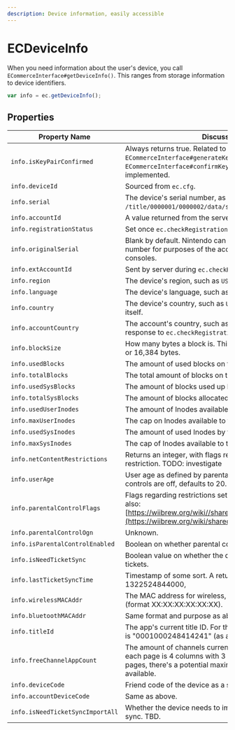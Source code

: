 ```yaml
---
description: Device information, easily accessible
---
```


# ECDeviceInfo

When you need information about the user's device, you call `ECommerceInterface#getDeviceInfo()`. This ranges from storage information to device identifiers.

```javascript
var info = ec.getDeviceInfo();
```

## Properties

| Property Name                    | Discussion                                                                                                                                                                    |
| -------------------------------- | ----------------------------------------------------------------------------------------------------------------------------------------------------------------------------- |
| `info.isKeyPairConfirmed`        | Always returns true. Related to `ECommerceInterface#generateKeyPair()` and `ECommerceInterface#confirmKeyPair()`, which are not implemented.                                  |
| `info.deviceId`                  | Sourced from `ec.cfg`.                                                                                                                                                        |
| `info.serial`                    | The device's serial number, as sourced from `/title/0000001/0000002/data/setting.txt` .                                                                                       |
| `info.accountId`                 | A value returned from the server. TODO: research.                                                                                                                             |
| `info.registrationStatus`        | Set once `ec.checkRegistration()`  is called.                                                                                                                                 |
| `info.originalSerial`            | Blank by default. Nintendo can override the Wii's serial number for purposes of the account transferring consoles.                                                            |
| `info.extAccountId`              | Sent by server during `ec.checkRegistration()`.                                                                                                                               |
| `info.region`                    | The device's region, such as `USA`.                                                                                                                                           |
| `info.language`                  | The device's language, such as `en`.                                                                                                                                          |
| `info.country`                   | The device's country, such as `US`. Sourced from the Wii itself.                                                                                                              |
| `info.accountCountry`            | The account's country, such as `US`. Sourced from the response to `ec.checkRegistration()`.                                                                                   |
| `info.blockSize`                 | How many bytes a block is. This should always be 16 KiB, or 16,384 bytes.                                                                                                     |
| `info.usedBlocks`                | The amount of used blocks on the device.                                                                                                                                      |
| `info.totalBlocks`               | The total amount of blocks on the device.                                                                                                                                     |
| `info.usedSysBlocks`             | The amount of blocks used up by system data.                                                                                                                                  |
| `info.totalSysBlocks`            | The amount of blocks allocated for use to the system.                                                                                                                         |
| `info.usedUserInodes`            | The amount of Inodes available to user data.                                                                                                                                  |
| `info.maxUserInodes`             | The cap on Inodes available to the user.                                                                                                                                      |
| `info.usedSysInodes`             | The amount of used Inodes by the system.                                                                                                                                      |
| `info.maxSysInodes`              | The cap of Inodes available to the system.                                                                                                                                    |
| `info.netContentRestrictions`    | Returns an integer, with flags regarding content restriction. TODO: investigate                                                                                               |
| `info.userAge`                   | User age as defined by parental controls. If parental controls are off, defaults to 20.                                                                                       |
| `info.parentalControlFlags`      | Flags regarding restrictions set via parental controls. See also: [https://wiibrew.org/wiki//shared2/sys/SYSCONF#IPL.PC](https://wiibrew.org/wiki/shared2/sys/SYSCONF#IPL.PC) |
| `info.parentalControlOgn`        | Unknown.                                                                                                                                                                      |
| `info.isParentalControlEnabled`  | Boolean on whether parental controls are enabled.                                                                                                                             |
| `info.isNeedTicketSync`          | Boolean value on whether the device needs to sync tickets.                                                                                                                    |
| `info.lastTicketSyncTime`        | Timestamp of some sort. A returned value was 1322524844000,                                                                                                                   |
| `info.wirelessMACAddr`           | The MAC address for wireless, returned as a string (format XX:XX:XX:XX:XX:XX).                                                                                                |
| `info.bluetoothMACAddr`          | Same format and purpose as above, but for Bluetooth.                                                                                                                          |
| `info.titleId`                   | The app's current title ID. For the Wii Shop Channel, that is "0001000248414241" (as a string).                                                                               |
| `info.freeChannelAppCount`       | The amount of channels currently free the Wii Menu. As each page is 4 columns with 3 rows, and there are 4 pages, there's a potential maximum of 48 channels available.       |
| `info.deviceCode`                | Friend code of the device as a string.                                                                                                                                        |
| `info.accountDeviceCode`         | Same as above.                                                                                                                                                                |
| `info.isNeedTicketSyncImportAll` | Whether the device needs to import all tickets from a sync. TBD.                                                                                                              |
